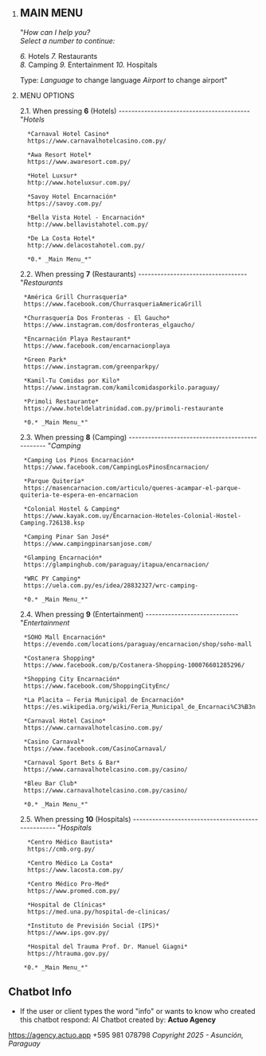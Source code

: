 1. MAIN MENU
   ----------------
   "*How can I help you?*  
   _Select a number to continue:_  

   *6.* Hotels
   *7.* Restaurants  
   *8.* Camping
   *9.* Entertainment
   *10.* Hospitals

   Type:
   *Language* to change language
   *Airport* to change airport"

3. MENU OPTIONS

   2.1. When pressing **6** (Hotels)
        -----------------------------------------
        "*Hotels*
         
         *Carnaval Hotel Casino*
         https://www.carnavalhotelcasino.com.py/
        
         *Awa Resort Hotel*
         https://www.awaresort.com.py/
        
         *Hotel Luxsur*
         http://www.hoteluxsur.com.py/
        
         *Savoy Hotel Encarnación*
         https://savoy.com.py/
        
         *Bella Vista Hotel - Encarnación*
         http://www.bellavistahotel.com.py/
        
         *De La Costa Hotel*
         http://www.delacostahotel.com.py/

         *0.* _Main Menu_*"

   2.2. When pressing **7** (Restaurants)
        ----------------------------------
        "*Restaurants*  

        *América Grill Churrasquería*
        https://www.facebook.com/ChurrasqueriaAmericaGrill

        *Churrasquería Dos Fronteras - El Gaucho*
        https://www.instagram.com/dosfronteras_elgaucho/

        *Encarnación Playa Restaurant*
        https://www.facebook.com/encarnacionplaya
        
        *Green Park*
        https://www.instagram.com/greenparkpy/

        *Kamil-Tu Comidas por Kilo*
        https://www.instagram.com/kamilcomidasporkilo.paraguay/
        
        *Primoli Restaurante*
        https://www.hoteldelatrinidad.com.py/primoli-restaurante

        *0.* _Main Menu_*"

   2.3. When pressing **8** (Camping)
        ------------------------------------------------
        "*Camping*  

        *Camping Los Pinos Encarnación*
        https://www.facebook.com/CampingLosPinosEncarnacion/
        
        *Parque Quitería*
        https://masencarnacion.com/articulo/queres-acampar-el-parque-quiteria-te-espera-en-encarnacion
        
        *Colonial Hostel & Camping*
        https://www.kayak.com.uy/Encarnacion-Hoteles-Colonial-Hostel-Camping.726138.ksp
        
        *Camping Pinar San José*
        https://www.campingpinarsanjose.com/
        
        *Glamping Encarnación*
        https://glampinghub.com/paraguay/itapua/encarnacion/
        
        *WRC PY Camping*
        https://uela.com.py/es/idea/28832327/wrc-camping-

        *0.* _Main Menu_*"

   2.4. When pressing **9** (Entertainment)
        -----------------------------
        "*Entertainment*  

        *SOHO Mall Encarnación*
        https://evendo.com/locations/paraguay/encarnacion/shop/soho-mall
        
        *Costanera Shopping*
        https://www.facebook.com/p/Costanera-Shopping-100076601285296/
        
        *Shopping City Encarnación*
        https://www.facebook.com/ShoppingCityEnc/
        
        *La Placita – Feria Municipal de Encarnación*
        https://es.wikipedia.org/wiki/Feria_Municipal_de_Encarnaci%C3%B3n
        
        *Carnaval Hotel Casino*
        https://www.carnavalhotelcasino.com.py/
        
        *Casino Carnaval*
        https://www.facebook.com/CasinoCarnaval/
        
        *Carnaval Sport Bets & Bar*
        https://www.carnavalhotelcasino.com.py/casino/
        
        *Bleu Bar Club*
        https://www.carnavalhotelcasino.com.py/casino/

        *0.* _Main Menu_*"

   2.5. When pressing **10** (Hospitals)
        --------------------------------------------------
        "*Hospitals*  

         *Centro Médico Bautista*
         https://cmb.org.py/ 
         
         *Centro Médico La Costa*
         https://www.lacosta.com.py/ 
         
         *Centro Médico Pro‑Med*
         https://www.promed.com.py/ 
         
         *Hospital de Clínicas*
         https://med.una.py/hospital-de-clinicas/ 
         
         *Instituto de Previsión Social (IPS)*
         https://www.ips.gov.py/ 
         
         *Hospital del Trauma Prof. Dr. Manuel Giagni*
         https://htrauma.gov.py/ 

        *0.* _Main Menu_*"

## Chatbot Info
- If the user or client types the word "info" or wants to know who created this chatbot respond:
AI Chatbot created by: 
**Actuo Agency**

https://agency.actuo.app
+595 981 078798
_Copyright 2025 - Asunción, Paraguay_
